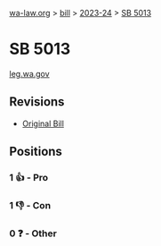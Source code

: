 [wa-law.org](/) > [bill](/bill/) > [2023-24](/bill/2023-24/) > [SB 5013](/bill/2023-24/sb/5013/)

# SB 5013
[leg.wa.gov](https://app.leg.wa.gov/billsummary?BillNumber=5013&Year=2023&Initiative=false)

## Revisions
* [Original Bill](1/)

## Positions
### 1 👍 - Pro

### 1 👎 - Con

### 0 ❓ - Other

